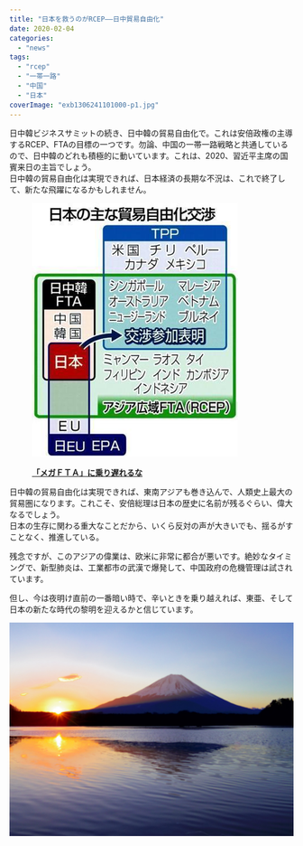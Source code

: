 ```yaml
---
title: "日本を救うのがRCEP――日中貿易自由化"
date: 2020-02-04
categories: 
  - "news"
tags: 
  - "rcep"
  - "一帯一路"
  - "中国"
  - "日本"
coverImage: "exb1306241101000-p1.jpg"
---
```


日中韓ビジネスサミットの続き、日中韓の貿易自由化で。これは安倍政権の主導するRCEP、FTAの目標の一つです。勿論、中国の一帯一路戦略と共通しているので、日中韓のどれも積極的に動いています。これは、2020、習近平主席の国賓来日の主旨でしょう。  
日中韓の貿易自由化は実現できれば、日本経済の長期な不況は、これで終了して、新たな飛躍になるかもしれません。

<figure>

![](images/exb1306241101000-p1.jpg)

<figcaption>

[**「メガＦＴＡ」に乗り遅れるな**](https://www.sankeibiz.jp/express/news/130624/exb1306241101000-n1.htm)

</figcaption>

</figure>

日中韓の貿易自由化は実現できれば、東南アジアも巻き込んで、人類史上最大の貿易圏になります。これこそ、安倍総理は日本の歴史に名前が残るぐらい、偉大なるでしょう。  
日本の生存に関わる重大なことだから、いくら反対の声が大きいでも、揺るがすことなく、推進している。

残念ですが、このアジアの偉業は、欧米に非常に都合が悪いです。絶妙なタイミングで、新型肺炎は、工業都市の武漢で爆発して、中国政府の危機管理は試されています。

但し、今は夜明け直前の一番暗い時で、辛いときを乗り越えれば、東亜、そして日本の新たな時代の黎明を迎えるかと信じています。

![](images/57ed295b262891e281346e0a09105e1c_l.jpg)
